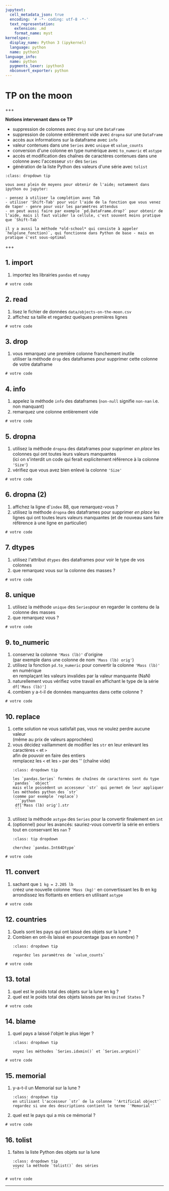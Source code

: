 ```yaml
---
jupytext:
  cell_metadata_json: true
  encoding: '# -*- coding: utf-8 -*-'
  text_representation:
    extension: .md
    format_name: myst
kernelspec:
  display_name: Python 3 (ipykernel)
  language: python
  name: python3
language_info:
  name: python
  pygments_lexer: ipython3
  nbconvert_exporter: python
---
```


# TP on the moon

+++

**Notions intervenant dans ce TP**

* suppression de colonnes avec `drop` sur une `DataFrame`
* suppression de colonne entièrement vide avec `dropna` sur une `DataFrame`
* accès aux informations sur la dataframe avec `info`
* valeur contenues dans une `Series` avec `unique` et `value_counts` 
* conversion d'une colonne en type numérique avec `to_numeric` et `astype` 
* accès et modification des chaînes de caractères contenues dans une colonne avec l'accesseur `str` des `Series`
* génération de la liste Python des valeurs d'une série avec `tolist`

```{admonition} pensez à l'aide en ligne (rappels)
:class: dropdown tip

vous avez plein de moyens pour obtenir de l'aide; notamment dans ipython ou jupyter:

- pensez à utiliser la complétion avec Tab
- utiliser 'Shift-Tab' pour voir l'aide de la fonction que vous venez de taper - genre pour voir les paramètres attendus
- on peut aussi faire par exemple `pd.DataFrame.drop?` pour obtenir de l’aide, mais il faut valider la cellule, c'est souvent moins pratique que `Shift-Tab`

il y a aussi la méthode *old-school* qui consiste à appeler `help(une_fonction)`, qui fonctionne dans Python de base - mais en pratique c'est sous-optimal
```

+++

## 1. import

1. importez les librairies `pandas` et `numpy`

```{code-cell} ipython3
# votre code
```

## 2. read

1. lisez le fichier de données `data/objects-on-the-moon.csv`
2.  affichez sa taille et regardez quelques premières lignes

```{code-cell} ipython3
# votre code
```

## 3. drop

1. vous remarquez une première colonne franchement inutile  
   utiliser la méthode `drop` des dataframes pour supprimer cette colonne de votre dataframe

```{code-cell} ipython3
# votre code
```

## 4. info

1. appelez la méthode `info` des dataframes (`non-null` signifie `non-nan` i.e. non manquant)
2. remarquez une colonne entièrement vide

```{code-cell} ipython3
# votre code
```

## 5. dropna

1. utilisez la méthode `dropna` des dataframes pour supprimer *en place* les colonnes qui ont toutes leurs valeurs manquantes  
   (ici on s'interdit un code qui ferait explicitement référence à la colonne `'Size'`)
2. vérifiez que vous avez bien enlevé la colonne `'Size'`

```{code-cell} ipython3
# votre code
```

## 6. dropna (2)

1. affichez la ligne d'`index` $88$, que remarquez-vous ?
2. utilisez la méthode `dropna` des dataframes pour supprimer
   *en place* les lignes qui ont toutes leurs valeurs manquantes
   (et de nouveau sans faire référence à une ligne en particulier)

```{code-cell} ipython3
# votre code
```

## 7. dtypes

1. utilisez l'attribut `dtypes` des dataframes pour voir le type de vos colonnes
2. que remarquez vous sur la colonne des masses ?

```{code-cell} ipython3
# votre code
```

## 8. unique

1. utilisez la méthode `unique` des `Series`pour en regarder le contenu de la colonne des masses
2. que remarquez vous ?

```{code-cell} ipython3
# votre code
```

## 9. to_numeric

1. conservez la colonne `'Mass (lb)'` d'origine  
   (par exemple dans une colonne de nom `'Mass (lb) orig'`)  
1. utilisez la fonction `pd.to_numeric` pour convertir  la colonne `'Mass (lb)'` en numérique  
   en remplaçant les valeurs invalides par la valeur manquante (NaN)
1. naturellement vous vérifiez votre travail en affichant le type de la série `df['Mass (lb)']`
1. combien y a-t-il de données manquantes dans cette colonne ?

```{code-cell} ipython3
# votre code
```

## 10. replace

1. cette solution ne vous satisfait pas, vous ne voulez perdre aucune valeur  
   (même au prix de valeurs approchées)  
2. vous décidez vaillamment de modifier les `str` en leur enlevant les caractères `<` et `>`  
   afin de pouvoir en faire des entiers  
   remplacez les `<` et les `>` par des '' (chaîne vide)
   ````{admonition} *hint*
   :class: dropdown tip

   les `pandas.Series` formées de chaînes de caractères sont du type `pandas` `object`  
   mais elle possèdent un accesseur `str` qui permet de leur appliquer les méthodes python des `str`  
   (comme par exemple `replace`)
    ```python
    df['Mass (lb) orig'].str
    ```
    ````
 3. utilisez la méthode `astype` des `Series` pour la convertir finalement en `int`
 4. (optionnel) pour les avancés: sauriez-vous convertir la série en entiers tout en conservant les `nan` ?
    ````{admonition} *hint*
    :class: tip dropdown

    cherchez `pandas.Int64Dtype`
    ````

```{code-cell} ipython3
# votre code
```

## 11. convert

1. sachant que `1 kg = 2.205 lb`  
   créez une nouvelle colonne `'Mass (kg)'` en convertissant les lb en kg  
   arrondissez les flottants en entiers en utilisant `astype`

```{code-cell} ipython3
# votre code
```

## 12. countries

1. Quels sont les pays qui ont laissé des objets sur la lune ?
2. Combien en ont-ils laissé en pourcentage (pas en nombre) ?
   ```{admonition} *hint*
   :class: dropdown tip
   
   regardez les paramètres de `value_counts`
   ```

```{code-cell} ipython3
# votre code
```

## 13. total

1. quel est le poids total des objets sur la lune en kg ?
2. quel est le poids total des objets laissés par les `United States`  ?

```{code-cell} ipython3
# votre code
```

## 14. blame

1. quel pays a laissé l'objet le plus léger ?  
   ````{admonition} *hint*
   :class: dropdown tip
   
   voyez les méthodes `Series.idxmin()` et `Series.argmin()`
   ````

```{code-cell} ipython3
# votre code
```

## 15. memorial

1. y-a-t-il un Memorial sur la lune ?  
   ````{admonition} *hint*
   :class: dropdown tip
   en utilisant l'accesseur `str` de la colonne `'Artificial object'`  
   regardez si une des descriptions contient le terme `'Memorial'`
   ````
2. quel est le pays qui a mis ce mémorial ?

```{code-cell} ipython3
# votre code
```

## 16.  tolist

1. faites la liste Python des objets sur la lune  
   ````{admonition} *hint*
   :class: dropdown tip
   voyez la méthode `tolist()` des séries
   ```

```{code-cell} ipython3
# votre code
```

***
